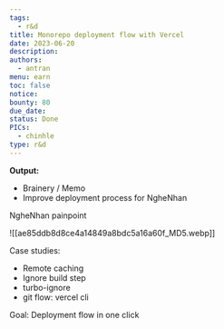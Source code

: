 ```yaml
---
tags:
  - r&d
title: Monorepo deployment flow with Vercel
date: 2023-06-20
description:
authors:
  - antran
menu: earn
toc: false
notice:
bounty: 80
due_date:
status: Done
PICs:
  - chinhle
type: r&d
---
```


**Output:**

- Brainery / Memo
- Improve deployment process for NgheNhan

NgheNhan painpoint

![[ae85ddb8d8ce4a14849a8bdc5a16a60f_MD5.webp]]

Case studies:

- Remote caching
- Ignore build step
- turbo-ignore
- git flow: vercel cli

Goal: Deployment flow in one click
